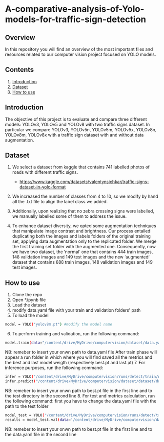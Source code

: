 # A-comparative-analysis-of-Yolo-models-for-traffic-sign-detection

## Overview
In this repository you will find an overview of the most important files and resources related to our computer vision project focused on YOLO models.

## Contents

1. [Introduction](#introduction)
2. [Dataset](#dataset)
3. [How to use](#how-to-use)

## Introduction 
The objective of this project is to evaluate and compare three different models: YOLOv3, YOLOv5 and YOLOv8 with two traffic signs dataset. In particular we compare YOLOv3, YOLOv5n, YOLOv5m, YOLOv5x, YOLOv8n, YOLOv8m, YOLOv8x with a traffic sign dataset with and without data augmentation. 

## Dataset
1. We select a dataset from kaggle that contains 741 labelled photos of roads with different traffic signs.
   -  https://www.kaggle.com/datasets/valentynsichkar/traffic-signs-dataset-in-yolo-format

2. We increased the number of classes from 4 to 10, so we modify by hand all the .txt file to align the label class we added.

4. Additionally, upon realizing that no zebra crossing signs were labelled, we manually labelled some of them to address the issue.

5. To enhance dataset diversity, we opted some augmentation techniques that manipulate image contrast and brightness. Our process entailed duplicating both the images and labels folders of the original training set, applying data augmentation only to the replicated folder. We merge the first training set folder with the augmented one. Consequently, now we have two dataset, the ‘normal’ one that contains 444 train images, 148 validation images and 149 test images and the new ‘augmented’ dataset that contains 888 train images, 148 validation images and 149 test images.

## How to use
1. Clone the repo
2. Open *.ipynb file
3. Load the dataset
4. modify data.yaml file with your train and validation folders' path
5. To load the model
```bash
model = YOLO("yolov8m.pt") #modify the model name
```
6. To perform training and validation, run the following command:
```bash
model.train(data="/content/drive/MyDrive/computervision/dataset/data.yaml", epochs = 5) #change the number of epochs
```
NB: remeber to insert your onwn path to data.yaml file
After train phase will appear a run folder in which where you will find saved all the metrics and the best and last model weigth (respectively best.pt and last.pt)
7. For inference purposes, run the following command:
```bash
infer = YOLO("/content/drive/MyDrive/computervision/runs/detect/train/weights/best.pt")
infer.predict("/content/drive/MyDrive/computervision/dataset/dataset/datasets/test/images", save = True , save_txt = True )
```
NB: remeber to insert your onwn path to best.pt file in the first line and to the test directory in the second line
8. For test and metrics calculation, run the following command:
first you have to change the data.yaml file with the path to the test folder
```bash
model_test = YOLO("/content/drive/MyDrive/computervision/runs/detect/train/weights/best.pt")
results = model_test.val(data='/content/drive/MyDrive/computervision/dataset/data.yaml',conf=0.2,iou=0.5,split='test')
```
NB: remeber to insert your onwn path to best.pt file in the first line and to the data.yaml file in the second line




